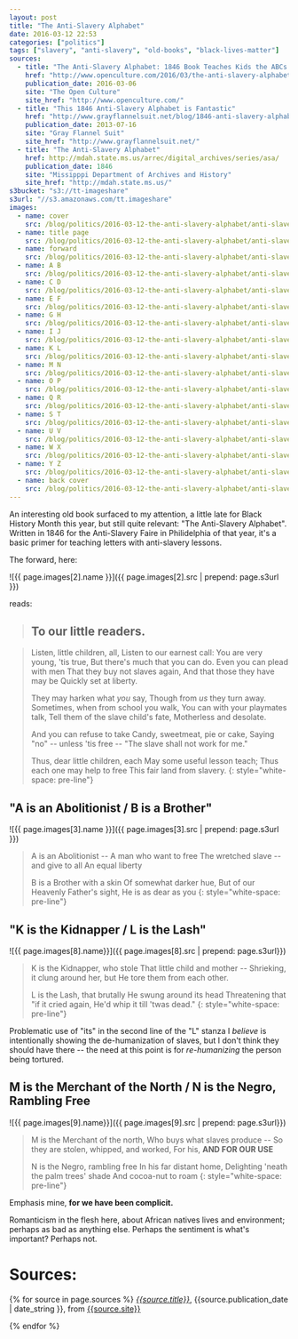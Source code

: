 ```yaml
---
layout: post
title: "The Anti-Slavery Alphabet"
date: 2016-03-12 22:53
categories: ["politics"]
tags: ["slavery", "anti-slavery", "old-books", "black-lives-matter"]
sources:
  - title: "The Anti-Slavery Alphabet: 1846 Book Teaches Kids the ABCs of Slavery’s Evils"
    href: "http://www.openculture.com/2016/03/the-anti-slavery-alphabet-1846-book-teaches-kids-the-abcs-of-slaverys-evils.html"
    publication_date: 2016-03-06
    site: "The Open Culture"
    site_href: "http://www.openculture.com/"
  - title: "This 1846 Anti-Slavery Alphabet is Fantastic"
    href: "http://www.grayflannelsuit.net/blog/1846-anti-slavery-alphabet"
    publication_date: 2013-07-16
    site: "Gray Flannel Suit"
    site_href: "http://www.grayflannelsuit.net/"
  - title: "The Anti-Slavery Alphabet"
    href: http://mdah.state.ms.us/arrec/digital_archives/series/asa/
    publication_date: 1846
    site: "Missipppi Department of Archives and History"
    site_href: "http://mdah.state.ms.us/"
s3bucket: "s3://tt-imageshare"
s3url: "//s3.amazonaws.com/tt.imageshare"
images:
  - name: cover
    src: /blog/politics/2016-03-12-the-anti-slavery-alphabet/anti-slavery-alphabet-1846-01.jpg
  - name: title page
    src: /blog/politics/2016-03-12-the-anti-slavery-alphabet/anti-slavery-alphabet-1846-02.jpg
  - name: forward
    src: /blog/politics/2016-03-12-the-anti-slavery-alphabet/anti-slavery-alphabet-1846-03.jpg
  - name: A B
    src: /blog/politics/2016-03-12-the-anti-slavery-alphabet/anti-slavery-alphabet-1846-04.jpg
  - name: C D
    src: /blog/politics/2016-03-12-the-anti-slavery-alphabet/anti-slavery-alphabet-1846-05.jpg
  - name: E F
    src: /blog/politics/2016-03-12-the-anti-slavery-alphabet/anti-slavery-alphabet-1846-06.jpg
  - name: G H
    src: /blog/politics/2016-03-12-the-anti-slavery-alphabet/anti-slavery-alphabet-1846-07.jpg
  - name: I J
    src: /blog/politics/2016-03-12-the-anti-slavery-alphabet/anti-slavery-alphabet-1846-08.jpg
  - name: K L
    src: /blog/politics/2016-03-12-the-anti-slavery-alphabet/anti-slavery-alphabet-1846-09.jpg
  - name: M N
    src: /blog/politics/2016-03-12-the-anti-slavery-alphabet/anti-slavery-alphabet-1846-10.jpg
  - name: O P
    src: /blog/politics/2016-03-12-the-anti-slavery-alphabet/anti-slavery-alphabet-1846-11.jpg
  - name: Q R
    src: /blog/politics/2016-03-12-the-anti-slavery-alphabet/anti-slavery-alphabet-1846-12.jpg
  - name: S T
    src: /blog/politics/2016-03-12-the-anti-slavery-alphabet/anti-slavery-alphabet-1846-13.jpg
  - name: U V
    src: /blog/politics/2016-03-12-the-anti-slavery-alphabet/anti-slavery-alphabet-1846-14.jpg
  - name: W X
    src: /blog/politics/2016-03-12-the-anti-slavery-alphabet/anti-slavery-alphabet-1846-15.jpg
  - name: Y Z
    src: /blog/politics/2016-03-12-the-anti-slavery-alphabet/anti-slavery-alphabet-1846-16.jpg
  - name: back cover
    src: /blog/politics/2016-03-12-the-anti-slavery-alphabet/anti-slavery-alphabet-1846-17.jpg
---
```



An interesting old book surfaced to my attention, a little late for
Black History Month this year, but still quite relevant: "The
Anti-Slavery Alphabet". Written in 1846 for the Anti-Slavery Faire in
Philidelphia of that year, it's a basic primer for teaching letters
with anti-slavery lessons.

The forward, here:

![{{ page.images[2].name }}]({{ page.images[2].src | prepend: page.s3url }})

reads:

> ## To our little readers.

> Listen, little children, all,
> Listen to our earnest call:
> You are very young, 'tis true,
> But there's much that you can do.
> Even you can plead with men
> That they buy not slaves again,
> And that those they have may be
> Quickly set at liberty.
>
> They may harken what *you* say,
> Though from *us* they turn away.
> Sometimes, when from school you walk,
> You can with your playmates talk,
> Tell them of the slave child's fate,
> Motherless and desolate.
>
> And you can refuse to take
> Candy, sweetmeat, pie or cake,
> Saying "no" -- unless 'tis free --
> "The slave shall not work for me."
>
> Thus, dear little children, each
> May some useful lesson teach;
> Thus each one may help to free
> This fair land from slavery.
{: style="white-space: pre-line"}

## "A is an Abolitionist / B is a Brother"

![{{ page.images[3].name }}]({{ page.images[3].src | prepend: page.s3url }})

> A is an Abolitionist --
> A man who want to free
> The wretched slave -- and give to all
> An equal liberty
>
> B is a Brother with a skin
> Of somewhat darker hue,
> But of our Heavenly Father's sight,
> He is as dear as you
{: style="white-space: pre-line"}

## "K is the Kidnapper / L is the Lash"

![{{ page.images[8].name}}]({{ page.images[8].src | prepend: page.s3url}})

> K is the Kidnapper, who stole
> That little child and mother --
> Shrieking, it clung around her, but
> He tore them from each other.
>
> L is the Lash, that brutally
> He swung around its head
> Threatening that "if it cried again,
> He'd whip it till 'twas dead."
{: style="white-space: pre-line"}

Problematic use of "its" in the second line of the "L" stanza I *believe*
is intentionally showing the de-humanization of slaves, but I don't
think they should have there -- the need at this point is for
*re-humanizing* the person being tortured.

## M is the Merchant of the North / N is the Negro, Rambling Free

![{{ page.images[9].name}}]({{ page.images[9].src | prepend: page.s3url}})

> M is the Merchant of the north,
> Who buys what slaves produce --
> So they are stolen, whipped, and worked,
> For his, **AND FOR OUR USE**
>
> N is the Negro, rambling free
> In his far distant home,
> Delighting 'neath the palm trees' shade
> And cocoa-nut to roam
{: style="white-space: pre-line"}

Emphasis mine, **for we have been complicit.**

Romanticism in the flesh here, about African natives lives and
environment; perhaps as bad as anything else. Perhaps the sentiment
is what's important? Perhaps not.

# Sources:

{% for source in page.sources %}
[*{{source.title}}*]({{source.href}}), {{source.publication_date | date_string }}, from [{{source.site}}]({{source.site_href}})

{% endfor %}
